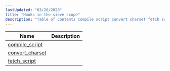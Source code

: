 ```yaml
---
lastUpdated: "03/26/2020"
title: "Hooks in the sieve scope"
description: "Table of Contents compile script convert charset fetch script..."
---
```


            
| Name                                                                                                 | Description |
|------------------------------------------------------------------------------------------------------|-------------|
| [compile_script](/momentum/3/3-api/hooks-sieve-compile-script)   |             |
| [convert_charset](/momentum/3/3-api/hooks-sieve-convert-charset) |             |
| [fetch_script](/momentum/3/3-api/hooks-sieve-fetch-script)       |             |
